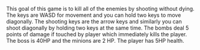 This goal of this game is to kill all of the enemies by shooting without dying. 
The keys are WASD for movement and you can hold two keys to move diagonally. 
The shooting keys are the arrow keys and similarly you can shoot diagonally by holding two keys at the same time.
The bombs deal 5 points of damage if touched by player which immediately kills the player. 
The boss is 40HP and the minions are 2 HP.
The player has 5HP health.
